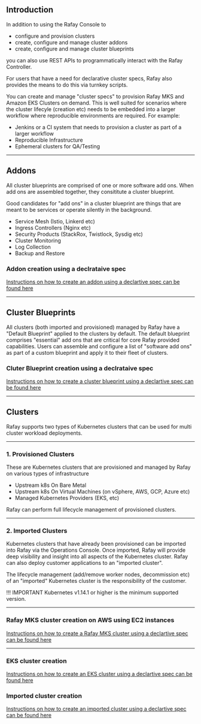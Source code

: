 ## Introduction


In addition to using the Rafay Console to
- configure and provision clusters
- create, configure and manage cluster addons
- create, configure and manage cluster blueprints

you can also use REST APIs to programmatically interact with the Rafay Controller.

For users that have a need for declarative cluster specs, Rafay also provides the means to do this via turnkey scripts.

You can create and manage "cluster specs" to provision Rafay MKS and Amazon EKS Clusters on demand. This is well suited for scenarios where the cluster lifecyle (creation etc) needs to be embedded into a larger workflow where reproducible environments are required. For example:

- Jenkins or a CI system that needs to provision a cluster as part of a larger workflow
- Reproducible Infrastructure
- Ephemeral clusters for QA/Testing


---
## Addons

All cluster blueprints are comprised of one or more software add ons. When add ons are assembled together, they consititute a cluster blueprint.

Good candidates for "add ons" in a cluster blueprint are things that are meant to be services or operate silently in the background.

- Service Mesh (Istio, Linkerd etc)
- Ingress Controllers (Nginx etc)
- Security Products (StackRox, Twistlock, Sysdig etc)
- Cluster Monitoring
- Log Collection
- Backup and Restore

### Addon creation using a declrataive spec

[ Instructions on how to create an addon using a declartive spec can be found here ](addon/README.md)


---
## Cluster Blueprints

All clusters (both imported and provisioned) managed by Rafay have a "Default Blueprint" applied to the clusters by default. The default blueprint comprises "essential" add ons that are critical for core Rafay provided capabilities.
Users can assemble and configure a list of "software add ons" as part of a custom blueprint and apply it to their fleet of clusters.

### Cluter Blueprint creation using a declrataive spec

[ Instructions on how to create a cluster blueprint using a declartive spec can be found here ](blueprint/README.md)

---
## Clusters

Rafay supports two types of Kubernetes clusters that can be used for multi cluster workload deployments.

---

### 1. Provisioned Clusters

These are Kubernetes clusters that are provisioned and managed by Rafay on various types of infrastructure

- Upstream k8s On Bare Metal
- Upstream k8s On Virtual Machines (on vSphere, AWS, GCP, Azure etc)
- Managed Kubernetes Providers (EKS, etc)

Rafay can perform full lifecycle management of provisioned clusters.

---

### 2. Imported Clusters

Kubernetes clusters that have already been provisioned can be imported into Rafay via the Operations Console. Once imported, Rafay will provide deep visibility and insight into all aspects of the Kubernetes cluster. Rafay can also deploy customer applications to an "imported cluster".

The lifecycle management (add/remove worker nodes, decommission etc) of an "imported" Kubernetes cluster is the responsibility of the customer.

!!! IMPORTANT
    Kubernetes v1.14.1 or higher is the minimum supported version.

---

### Rafay MKS cluster creation on AWS using EC2 instances

[ Instructions on how to create a Rafay MKS cluster using a declartive spec can be found here ](mks-ec2/README.md)


---

### EKS cluster creation

[ Instructions on how to create an EKS cluster using a declartive spec can be found here ](eks/README.md)


### Imported cluster creation

[ Instructions on how to create an imported cluster using a declartive spec can be found here ](imported/README.md)

